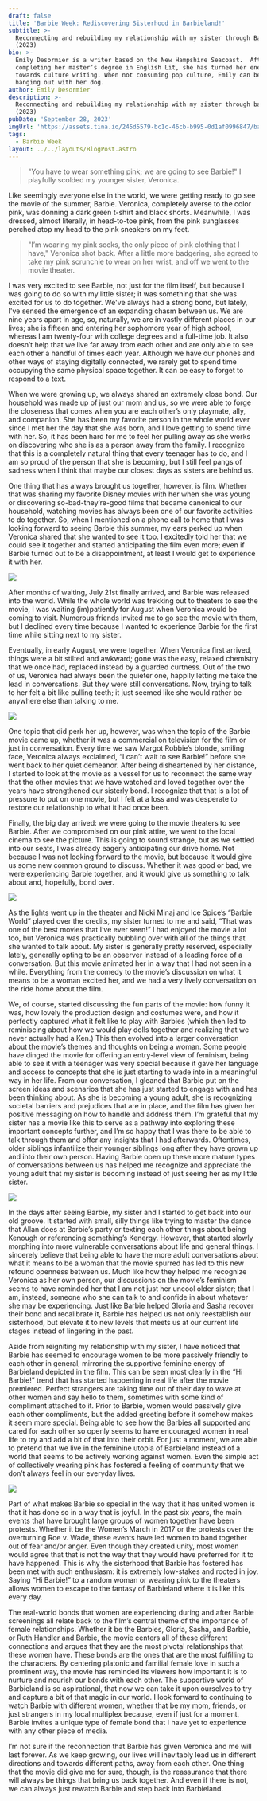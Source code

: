 ```yaml
---
draft: false
title: 'Barbie Week: Rediscovering Sisterhood in Barbieland!'
subtitle: >-
  Reconnecting and rebuilding my relationship with my sister through Barbie
  (2023)
bio: >-
  Emily Desormier is a writer based on the New Hampshire Seacoast.  After
  completing her master’s degree in English Lit, she has turned her energy
  towards culture writing. When not consuming pop culture, Emily can be found
  hanging out with her dog.
author: Emily Desormier
description: >-
  Reconnecting and rebuilding my relationship with my sister through barbie
  (2023)
pubDate: 'September 28, 2023'
imgUrl: 'https://assets.tina.io/245d5579-bc1c-46cb-b995-0d1af0996847/barbffs.avif'
tags:
  - Barbie Week
layout: ../../layouts/BlogPost.astro
---
```


> "You have to wear something pink; we are going to see Barbie!" I playfully scolded my younger sister, Veronica.

Like seemingly everyone else in the world, we were getting ready to go see the movie of the summer, Barbie. Veronica, completely averse to the color pink, was donning a dark green t-shirt and black shorts. Meanwhile, I was dressed, almost literally, in head-to-toe pink, from the pink sunglasses perched atop my head to the pink sneakers on my feet.

> "I’m wearing my pink socks, the only piece of pink clothing that I have," Veronica shot back. After a little more badgering, she agreed to take my pink scrunchie to wear on her wrist, and off we went to the movie theater.

I was very excited to see Barbie, not just for the film itself, but because I was going to do so with my little sister; it was something that she was excited for us to do together. We've always had a strong bond, but lately, I've sensed the emergence of an expanding chasm between us. We are nine years apart in age, so, naturally, we are in vastly different places in our lives; she is fifteen and entering her sophomore year of high school, whereas I am twenty-four with college degrees and a full-time job. It also doesn’t help that we live far away from each other and are only able to see each other a handful of times each year. Although we have our phones and other ways of staying digitally connected, we rarely get to spend time occupying the same physical space together. It can be easy to forget to respond to a text.

When we were growing up, we always shared an extremely close bond. Our household was made up of just our mom and us, so we were able to forge the closeness that comes when you are each other’s only playmate, ally, and companion. She has been my favorite person in the whole world ever since I met her the day that she was born, and I love getting to spend time with her. So, it has been hard for me to feel her pulling away as she works on discovering who she is as a person away from the family. I recognize that this is a completely natural thing that every teenager has to do, and I am so proud of the person that she is becoming, but I still feel pangs of sadness when I think that maybe our closest days as sisters are behind us.

One thing that has always brought us together, however, is film. Whether that was sharing my favorite Disney movies with her when she was young or discovering so-bad-they’re-good films that became canonical to our household, watching movies has always been one of our favorite activities to do together. So, when I mentioned on a phone call to home that I was looking forward to seeing Barbie this summer, my ears perked up when Veronica shared that she wanted to see it too. I excitedly told her that we could see it together and started anticipating the film even more; even if Barbie turned out to be a disappointment, at least I would get to experience it with her.

![](/borbrelease.jpeg)

After months of waiting, July 21st finally arrived, and Barbie was released into the world. While the whole world was trekking out to theaters to see the movie, I was waiting (im)patiently for August when Veronica would be coming to visit. Numerous friends invited me to go see the movie with them, but I declined every time because I wanted to experience Barbie for the first time while sitting next to my sister.

Eventually, in early August, we were together. When Veronica first arrived, things were a bit stilted and awkward; gone was the easy, relaxed chemistry that we once had, replaced instead by a guarded curtness. Out of the two of us, Veronica had always been the quieter one, happily letting me take the lead in conversations. But they were still conversations. Now, trying to talk to her felt a bit like pulling teeth; it just seemed like she would rather be anywhere else than talking to me.

![](/margotsmile.webp)

One topic that did perk her up, however, was when the topic of the Barbie movie came up, whether it was a commercial on television for the film or just in conversation. Every time we saw Margot Robbie’s blonde, smiling face, Veronica always exclaimed, “I can’t wait to see Barbie!” before she went back to her quiet demeanor. After being disheartened by her distance, I started to look at the movie as a vessel for us to reconnect the same way that the other movies that we have watched and loved together over the years have strengthened our sisterly bond. I recognize that that is a lot of pressure to put on one movie, but I felt at a loss and was desperate to restore our relationship to what it had once been.

Finally, the big day arrived: we were going to the movie theaters to see Barbie. After we compromised on our pink attire, we went to the local cinema to see the picture. This is going to sound strange, but as we settled into our seats, I was already eagerly anticipating our drive home. Not because I was not looking forward to the movie, but because it would give us some new common ground to discuss. Whether it was good or bad, we were experiencing Barbie together, and it would give us something to talk about and, hopefully, bond over.

![](/crediz.webp)

As the lights went up in the theater and Nicki Minaj and Ice Spice’s “Barbie World” played over the credits, my sister turned to me and said, “That was one of the best movies that I’ve ever seen!” I had enjoyed the movie a lot too, but Veronica was practically bubbling over with all of the things that she wanted to talk about. My sister is generally pretty reserved, especially lately, generally opting to be an observer instead of a leading force of a conversation. But this movie animated her in a way that I had not seen in a while. Everything from the comedy to the movie’s discussion on what it means to be a woman excited her, and we had a very lively conversation on the ride home about the film.

We, of course, started discussing the fun parts of the movie: how funny it was, how lovely the production design and costumes were, and how it perfectly captured what it felt like to play with Barbies (which then led to reminiscing about how we would play dolls together and realizing that we never actually had a Ken.) This then evolved into a larger conversation about the movie’s themes and thoughts on being a woman. Some people have dinged the movie for offering an entry-level view of feminism, being able to see it with a teenager was very special because it gave her language and access to concepts that she is just starting to wade into in a meaningful way in her life. From our conversation, I gleaned that Barbie put on the screen ideas and scenarios that she has just started to engage with and has been thinking about. As she is becoming a young adult, she is recognizing societal barriers and prejudices that are in place, and the film has given her positive messaging on how to handle and address them. I’m grateful that my sister has a movie like this to serve as a pathway into exploring these important concepts further, and I’m so happy that I was there to be able to talk through them and offer any insights that I had afterwards. Oftentimes, older siblings infantilize their younger siblings long after they have grown up and into their own person. Having Barbie open up these more mature types of conversations between us has helped me recognize and appreciate the young adult that my sister is becoming instead of just seeing her as my little sister.

![](/allan.jpeg)

In the days after seeing Barbie, my sister and I started to get back into our old groove. It started with small, silly things like trying to master the dance that Allan does at Barbie’s party or texting each other things about being Kenough or referencing something’s Kenergy. However, that started slowly morphing into more vulnerable conversations about life and general things. I sincerely believe that being able to have the more adult conversations about what it means to be a woman that the movie spurred has led to this new refound openness between us. Much like how they helped me recognize Veronica as her own person, our discussions on the movie’s feminism seems to have reminded her that I am not just her uncool older sister; that I am, instead, someone who she can talk to and confide in about whatever she may be experiencing. Just like Barbie helped Gloria and Sasha recover their bond and recalibrate it, Barbie has helped us not only reestablish our sisterhood, but elevate it to new levels that meets us at our current life stages instead of lingering in the past.

Aside from reigniting my relationship with my sister, I have noticed that Barbie has seemed to encourage women to be more passively friendly to each other in general, mirroring the supportive feminine energy of Barbieland depicted in the film. This can be seen most clearly in the “Hi Barbie!” trend that has started happening in real life after the movie premiered. Perfect strangers are taking time out of their day to wave at other women and say hello to them, sometimes with some kind of compliment attached to it. Prior to Barbie, women would passively give each other compliments, but the added greeting before it somehow makes it seem more special. Being able to see how the Barbies all supported and cared for each other so openly seems to have encouraged women in real life to try and add a bit of that into their orbit. For just a moment, we are able to pretend that we live in the feminine utopia of Barbieland instead of a world that seems to be actively working against women. Even the simple act of collectively wearing pink has fostered a feeling of community that we don’t always feel in our everyday lives.

![](/hibarby.jpeg)

Part of what makes Barbie so special in the way that it has united women is that it has done so in a way that is joyful. In the past six years, the main events that have brought large groups of women together have been protests. Whether it be the Women’s March in 2017 or the protests over the overturning Roe v. Wade, these events have led women to band together out of fear and/or anger. Even though they created unity, most women would agree that that is not the way that they would have preferred for it to have happened. This is why the sisterhood that Barbie has fostered has been met with such enthusiasm: it is extremely low-stakes and rooted in joy. Saying “Hi Barbie!” to a random woman or wearing pink to the theaters allows women to escape to the fantasy of Barbieland where it is like this every day.

The real-world bonds that women are experiencing during and after Barbie screenings all relate back to the film’s central theme of the importance of female relationships. Whether it be the Barbies, Gloria, Sasha, and Barbie, or Ruth Handler and Barbie, the movie centers all of these different connections and argues that they are the most pivotal relationships that these women have. These bonds are the ones that are the most fulfilling to the characters. By centering platonic and familial female love in such a prominent way, the movie has reminded its viewers how important it is to nurture and nourish our bonds with each other. The supportive world of Barbieland is so aspirational, that now we can take it upon ourselves to try and capture a bit of that magic in our world. I look forward to continuing to watch Barbie with different women, whether that be my mom, friends, or just strangers in my local multiplex because, even if just for a moment, Barbie invites a unique type of female bond that I have yet to experience with any other piece of media.

I’m not sure if the reconnection that Barbie has given Veronica and me will last forever. As we keep growing, our lives will inevitably lead us in different directions and towards different paths, away from each other. One thing that the movie did give me for sure, though, is the reassurance that there will always be things that bring us back together. And even if there is not, we can always just rewatch Barbie and step back into Barbieland.

